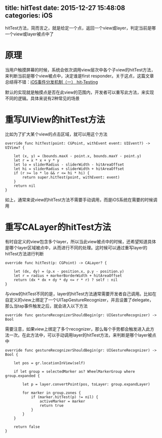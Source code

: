 title: hitTest
date: 2015-12-27 15:48:08
categories: iOS
---
hitTest方法，简而言之，就是给定一个点，返回一个view或layer，判定当前是哪一个view或layer被点中了
<!--more-->

# 原理

当用户触摸屏幕的时候，系统会依次调用view层次中各个子view的hitTest方法，来判断当前是哪个view被点中，决定谁是first responder。关于这点，这篇文章总结得不错：[iOS事件分发机制（一） hit-Testing](http://suenblog.duapp.com/blog/100031/iOS%E4%BA%8B%E4%BB%B6%E5%88%86%E5%8F%91%E6%9C%BA%E5%88%B6%EF%BC%88%E4%B8%80%EF%BC%89%20hit-Testing)

默认的实现就是触摸点是否在此view的范围内，开发者可以重写此方法，来实现不同的逻辑。具体来说有2种常见的场景

# 重写UIView的hitTest方法

比如为了扩大某个view的点击区域，就可以用这个方法
```
override func hitTest(point: CGPoint, withEvent event: UIEvent?) -> UIView? {

    let (x, y) = (bounds.maxX - point.x, bounds.maxY - point.y)
    let r = x * x + y * y
    let lo = sliderRadius - sliderWidth - hitAreaOffset
    let hi = sliderRadius + sliderWidth + hitAreaOffset
    if (r >= lo * lo && r <= hi * hi) {
        return super.hitTest(point, withEvent: event)
    }
    return nil
}
```
如上，通常来说view的hitTest方法不需要手动调用，而是iOS系统在需要的时候调用

# 重写CALayer的hitTest方法

有时自定义的view包含多个layer，所以当此view被点中的时候，还希望知道具体是哪个layer区域被点中，从而进行不同的处理。这时候可以通过重写layer的hitTest方法进行判断

```
override func hitTest(p: CGPoint) -> CALayer? {

    let (dx, dy) = (p.x - position.x, p.y - position.y)
    let r = radius + markerBorderWidth + hitAreaOffset
    return (dx * dx + dy * dy <= r * r) ? self : nil
}
```

与view的hitTest不同的是，layer的hitTest方法通常需要开发者自己调用。比如在自定义的view上绑定了一个UITapGestureRecognizer，并且设置了delegate，那么当tap事件触发之后，就会进入以下方法
```
override func gestureRecognizerShouldBegin(gr: UIGestureRecognizer) -> Bool
```

需要注意，如果view上绑定了多个recognizer，那么每个手势都会触发进入此方法一次。在此方法中，可以手动调用layer的hitTest方法，来判断是哪个layer被点中
```
override func gestureRecognizerShouldBegin(gr: UIGestureRecognizer) -> Bool {
        
    let pos = gr.locationInView(self)
        
    if let group = selectedMarker as? WheelMarkerGroup where group.expanded {
               
        let p = layer.convertPoint(pos, toLayer: group.expandLayer)
        
        for marker in group.zones {
            if (marker.hitTest(p) != nil) {
                activeMarker = marker
                return true
            }
        }
    }
    
    return false
}
```
